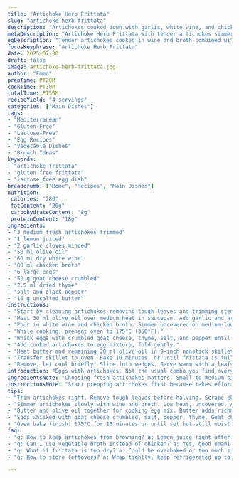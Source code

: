 ```yaml
---
title: "Artichoke Herb Frittata"
slug: "artichoke-herb-frittata"
description: "Artichokes cooked down with garlic, white wine, and chicken broth. Eggs beaten with parmesan and oregano. Sautéed then oven-baked until set. No nuts, gluten-free, lactose-free. Four servings. A twist with thyme and goat cheese instead of parmesan. Longer simmer time to deepen flavor. Butter and olive oil for rich mouthfeel. Bright lemon keeps artichokes fresh. A simple main dish, versatile for any meal."
metaDescription: "Artichoke Herb Frittata with tender artichokes simmered in wine and broth, eggs mixed with goat cheese and thyme. Oven-baked Mediterranean dish, gluten-free, lactose-free."
ogDescription: "Tender artichokes cooked in wine and broth combined with eggs, goat cheese, and thyme. Baked frittata with bright lemon notes. Mediterranean, gluten-free, lactose-free main."
focusKeyphrase: "Artichoke Herb Frittata"
date: 2025-07-30
draft: false
image: artichoke-herb-frittata.jpg
author: "Emma"
prepTime: PT20M
cookTime: PT30M
totalTime: PT50M
recipeYield: "4 servings"
categories: ["Main Dishes"]
tags:
- "Mediterranean"
- "Gluten-Free"
- "Lactose-Free"
- "Egg Recipes"
- "Vegetable Dishes"
- "Brunch Ideas"
keywords:
- "artichoke frittata"
- "gluten free frittata"
- "lactose free egg dish"
breadcrumb: ["Home", "Recipes", "Main Dishes"]
nutrition: 
 calories: "280"
 fatContent: "20g"
 carbohydrateContent: "8g"
 proteinContent: "18g"
ingredients:
- "3 medium fresh artichokes trimmed"
- "1 lemon juiced"
- "2 garlic cloves minced"
- "50 ml olive oil"
- "60 ml dry white wine"
- "80 ml chicken broth"
- "6 large eggs"
- "50 g goat cheese crumbled"
- "2.5 ml dried thyme"
- "salt and black pepper"
- "15 g unsalted butter"
instructions:
- "Start by cleaning artichokes removing tough leaves and trimming stems. Halve lengthwise, scrape out fuzzy choke. Thinly slice. Toss immediately with lemon juice to avoid browning."
- "Heat 30 ml olive oil over medium heat in saucepan. Add garlic and artichokes. Cook stirring occasionally for 3 minutes."
- "Pour in white wine and chicken broth. Simmer uncovered on medium-low until liquid is nearly evaporated, about 20 minutes. Artichokes should be tender, intensely flavored."
- "While cooking, preheat oven to 175°C (350°F)."
- "Whisk eggs with crumbled goat cheese, thyme, salt, and pepper until just combined."
- "Add cooked artichokes to egg mixture, fold gently."
- "Heat butter and remaining 20 ml olive oil in 9-inch nonstick skillet on medium-high. Pour egg-artichoke mix in. Stir briskly for 4 minutes to partially set edges and distribute artichokes."
- "Transfer skillet to oven. Bake 10 minutes, or until frittata is fully set but still moist in center."
- "Remove, let cool briefly. Slice into wedges. Serve warm with a leafy salad, toasted nuts optional."
introduction: "Eggs with artichokes. Not the usual combo you find everywhere. Artichokes have a rough exterior but soft heart. That heart bursts with flavor when cooked slowly. White wine, broth reduce into a rich syrup that clings to every slice. The lemon keeps things bright so bitterness never creeps in. Goat cheese adds tang once parmesan is out. Thyme replaces oregano — more herby, less sharp. Searing the egg mixture on stove briefly thickens edges and traps air before oven finishes cooking. Butter and oil give needed fat and mouthfeel. Four servings. Make it night, brunch, or lunch. A plate that’s light but filling. Salad on side, toast maybe."
ingredientsNote: "Choosing fresh artichokes matters. Small to medium sized with tightly closed leaves are freshest. Don't skip trimming the choke or it'll annoy. Lemon juice after cutting is essential to keep color. Garlic is minced fine for even flavor distribution. Replace parmesan with soft goat cheese for creaminess without lactose. Dried thyme instead of oregano for earthier notes. Olive oil best quality you have, also butter for richness mixed with oil to prevent burning. White wine should be dry, avoid sweet variants. Chicken broth adds umami depth, vegetable broth works if preferred. Salt and pepper adjusted to taste. Overall ingredients are Mediterranean staples but twisted slightly for different scent and taste profiles."
instructionsNote: "Start prepping artichokes first because takes effort. Trim, halve, scrape center, slice thin. Toss lemon juice fast. Cooking artichokes with garlic on medium heats sugars until softened but not brown. Adding wine then broth creates a simmering bath that reduces slowly — longer than usual to concentrate flavors. Preheating oven needed so transition smooth. Whisk eggs with goat cheese lumpy or smooth, both fine. Thyme mixed in replaces oregano, so fold gently. The stove step after pouring eggs in skillet is slightly longer than standard to develop texture, keep stirring to prevent sticking but keep eggs airy. Transfer to oven in same pan finishes cooking while keeping shape. Bake a bit longer for center to firm but avoid dryness. Rest frittata out of oven so pieces slice clean. Serve with leafy salad. Optional nuts add crunch on side, not inside frittata this time."
tips:
- "Trim artichokes right. Remove tough leaves before halving. Scrape choke fully or bites get fibrous and bitter. Slice thin fast then lemon juice after slicing stops browning. Freshness key. Use small to medium size for best texture. Big artichokes tend tough inside."
- "Simmer artichokes slowly with wine and broth. Low heat, uncovered. Avoid quick boil or liquid disappears too fast. 20 minutes gives tender hearts, flavor concentrates without drying out. Stir occasionally, scrape bottom in case of sticking. Keep heat medium-low consistently."
- "Butter and olive oil together for cooking egg mix. Butter adds richness, oil prevents burning. Heat skillet medium-high before adding eggs. Stir briskly after pouring to partially set edges and keep air pockets. Don’t walk away here, eggs start setting fast but need gentle motion."
- "Eggs whisked with goat cheese crumbled, salt, pepper, thyme. Goat cheese replaces parmesan, gives creaminess, mild tang without lactose issues. Thyme swaps oregano - earthier, less sharp. Fold artichokes gently to avoid breaking slices, preserve texture in final dish."
- "Oven bake finish: 175°C for 10 minutes or until set but still moist center. Don’t overbake or frittata dries out. Remove, cool briefly before slicing to hold shape. Serve with leafy salad for freshness, toasted nuts optional side crunch but excluded inside this time. Keeps dish simple."
faq:
- "q: How to keep artichokes from browning? a: Lemon juice right after slicing, toss quickly and evenly. Keeps color fresh. Work fast. Air exposure darkens cut edges."
- "q: Can I use vegetable broth instead of chicken? a: Yes, good umami too. Maybe a bit lighter taste. Adjust salt. Avoid sweet broth versions. White wine dry, avoid sweet versions as well."
- "q: What if frittata is too dry? a: Could be overbaked or too much simmer liquid lost. Watch oven time strictly. Removing early keeps moist center. Fat from butter and oil helps mouthfeel too."
- "q: How to store leftovers? a: Wrap tightly, keep refrigerated up to 2 days. Reheat gentle in oven or microwave. Freezing possible but texture changes. Best day of making fresh."

---
```

